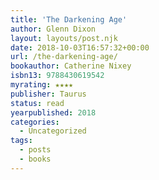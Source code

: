 ```yaml
---
title: 'The Darkening Age'
author: Glenn Dixon
layout: layouts/post.njk
date: 2018-10-03T16:57:32+00:00
url: /the-darkening-age/
bookauthor: Catherine Nixey
isbn13: 9788430619542
myrating: ★★★★
publisher: Taurus
status: read
yearpublished: 2018
categories:
  - Uncategorized
tags:
  - posts
  - books
---
```

